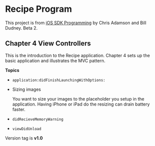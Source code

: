 # Recipe Program #

This project is from 
[iOS SDK Programming](http://pragprog.com/book/adios/ios-sdk-development) by Chris Adamson and Bill Dudney. Beta 2.

## Chapter 4 View Controllers ##

This is the introduction to the Recipe application.  Chapter 4 sets up the basic application and illustrates the MVC pattern. 

**Topics**

+ `application:didFinishLaunchingWithOptions:`
+ Sizing images

	You want to size your images to the placeholder you setup in the application.  Having iPhone or iPad do the resizing can drain battery faster.

+ `didRecieveMemoryWarning`
+ `viewDidUnload`

Version tag is **v1.0**


<script src="https://gist.github.com/1621809.js?file=lazyRecipe.m"></script>
